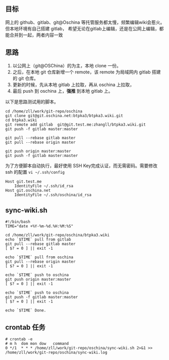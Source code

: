 ## 目标

网上的 github、gitlab、git@Oschina 等托管服务都太慢，频繁编辑wiki会惹火。
但本地环境有自己搭建 gitlab， 希望无论在gitlab上编辑，还是在公网上编辑，都能合并到一起，两者内容一致

## 思路

1. 以公网上（git@OSChina）的为主，本地 clone 一份。
1. 之后，在本地 git 仓库新增一个 remote，该 remote 为局域网内 gitlab 搭建的 git 仓库。
1. 更新的时候，先从本地 gitlab 上拉取，再从 oschina 上拉取，
1. 最后 push 到 oschina 上，**强推** 到本地 gitlab 上。

以下是思路测试用的脚本。

```
cd /home/zll/work/git-repo/oschina
git clone git@git.oschina.net:btpka3/btpka3.wiki.git
cd btpka3.wiki
git remote add gitlab  git@git.test.me:zhangll/btpka3.wiki.git
git push -f gitlab master:master

git pull --rebase gitlab master
git pull --rebase origin master

git push origin master:master
git push -f gitlab master:master   
```

为了方便脚本自动执行，最好使用 SSH Key完成认证，而无需密码。需要修改 ssh 的配置 `vi ~/.ssh/config`

```
Host git.test.me
    IdentityFile ~/.ssh/id_rsa
Host git.oschina.net
    IdentityFile ~/.ssh/oschina/id_rsa
```

## sync-wiki.sh

```
#!/bin/bash
TIME="date +%Y-%m-%d.%H:%M:%S"

cd /home/zll/work/git-repo/oschina/btpka3.wiki
echo `$TIME` pull from gitlab
git pull --rebase gitlab master
[ $? = 0 ] || exit -1

echo `$TIME` pull from oschina
git pull --rebase origin master
[ $? = 0 ] || exit -1

echo `$TIME` push to oschina
git push origin master:master
[ $? = 0 ] || exit -1

echo `$TIME` push to oschina
git push -f gitlab master:master
[ $? = 0 ] || exit -1

echo `$TIME` Done.
```

## crontab 任务

```
# crontab -e
# m h  dom mon dow   command
0 */1  * * * /home/zll/work/git-repo/oschina/sync-wiki.sh 2>&1 >> /home/zll/work/git-repo/oschina/sync-wiki.log 
```
